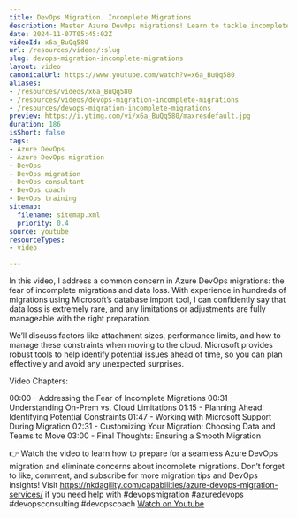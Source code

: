 ```yaml
---
title: DevOps Migration. Incomplete Migrations
description: Master Azure DevOps migrations! Learn to tackle incomplete migrations and data loss fears with expert tips for a seamless transition to the cloud.
date: 2024-11-07T05:45:02Z
videoId: x6a_BuQq580
url: /resources/videos/:slug
slug: devops-migration-incomplete-migrations
layout: video
canonicalUrl: https://www.youtube.com/watch?v=x6a_BuQq580
aliases:
- /resources/videos/x6a_BuQq580
- /resources/videos/devops-migration-incomplete-migrations
- /resources/devops-migration-incomplete-migrations
preview: https://i.ytimg.com/vi/x6a_BuQq580/maxresdefault.jpg
duration: 186
isShort: false
tags:
- Azure DevOps
- Azure DevOps migration
- DevOps
- DevOps migration
- DevOps consultant
- DevOps coach
- DevOps training
sitemap:
  filename: sitemap.xml
  priority: 0.4
source: youtube
resourceTypes:
- video

---
```

 In this video, I address a common concern in Azure DevOps migrations: the fear of incomplete migrations and data loss. With experience in hundreds of migrations using Microsoft’s database import tool, I can confidently say that data loss is extremely rare, and any limitations or adjustments are fully manageable with the right preparation.

We’ll discuss factors like attachment sizes, performance limits, and how to manage these constraints when moving to the cloud. Microsoft provides robust tools to help identify potential issues ahead of time, so you can plan effectively and avoid any unexpected surprises.

Video Chapters:

00:00 - Addressing the Fear of Incomplete Migrations
00:31 - Understanding On-Prem vs. Cloud Limitations
01:15 - Planning Ahead: Identifying Potential Constraints
01:47 - Working with Microsoft Support During Migration
02:31 - Customizing Your Migration: Choosing Data and Teams to Move
03:00 - Final Thoughts: Ensuring a Smooth Migration

👉 Watch the video to learn how to prepare for a seamless Azure DevOps migration and eliminate concerns about incomplete migrations. Don’t forget to like, comment, and subscribe for more migration tips and DevOps insights! Visit https://nkdagility.com/capabilities/azure-devops-migration-services/ if you need help with #devopsmigration #azuredevops #devopsconsulting #devopscoach 
 [Watch on Youtube](https://www.youtube.com/watch?v=x6a_BuQq580)
